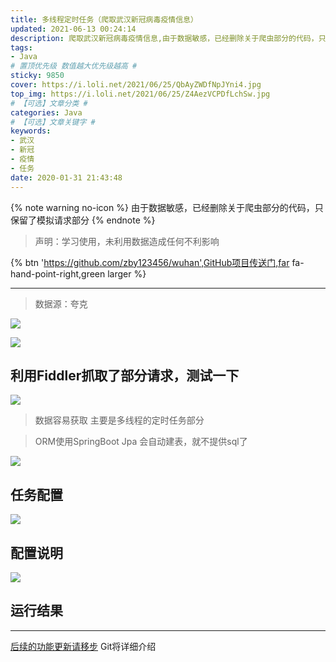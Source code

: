 ```yaml
---
title: 多线程定时任务（爬取武汉新冠病毒疫情信息）
updated: 2021-06-13 00:24:14
description: 爬取武汉新冠病毒疫情信息,由于数据敏感，已经删除关于爬虫部分的代码，只保留了模拟请求部分
tags:
- Java
# 置顶优先级 数值越大优先级越高 #
sticky: 9850
cover: https://i.loli.net/2021/06/25/QbAyZWDfNpJYni4.jpg
top_img: https://i.loli.net/2021/06/25/Z4AezVCPDfLchSw.jpg
# 【可选】文章分类 #
categories: Java
# 【可选】文章关键字 #
keywords:
- 武汉
- 新冠
- 疫情
- 任务
date: 2020-01-31 21:43:48
---
```


{% note warning no-icon %}
由于数据敏感，已经删除关于爬虫部分的代码，只保留了模拟请求部分
{% endnote %}

> 声明：学习使用，未利用数据造成任何不利影响

{% btn 'https://github.com/zby123456/wuhan',GitHub项目传送门,far fa-hand-point-right,green larger %}

---

> 数据源：夸克

![](https://i.loli.net/2021/06/25/jWC8iHko6w5UVvQ.png)

![](https://i.loli.net/2021/06/25/gA5UibaVxmNKpXO.png)
    

## 利用Fiddler抓取了部分请求，测试一下

![](https://i.loli.net/2021/06/25/J29N3MOo7KZgUFR.png)

>数据容易获取
>主要是多线程的定时任务部分

>ORM使用SpringBoot Jpa 会自动建表，就不提供sql了

![](https://i.loli.net/2021/06/25/YgwvnlmcMI1FdLj.png)

## 任务配置

![](https://i.loli.net/2021/06/25/xmF5QRMwnsHr2N4.png)

## 配置说明

![](https://i.loli.net/2021/06/25/CZUOqIvoN8MKmHw.png)

## 运行结果

---

 [后续的功能更新请移步](https://github.com/zby123456/wuhan) Git将详细介绍